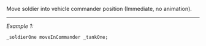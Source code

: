 Move soldier into vehicle commander position (Immediate, no animation).


---
*Example 1:*
```sqf
_soldierOne moveInCommander _tankOne;
```